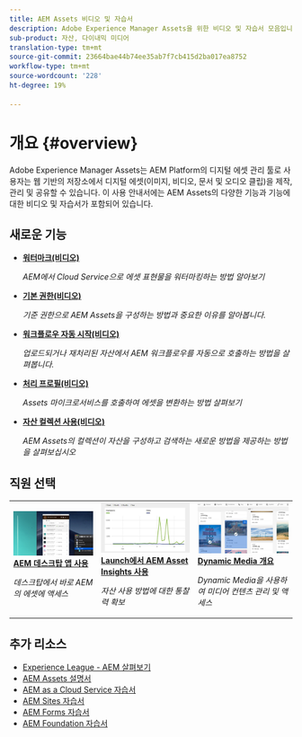 ```yaml
---
title: AEM Assets 비디오 및 자습서
description: Adobe Experience Manager Assets을 위한 비디오 및 자습서 모음입니다
sub-product: 자산, 다이내믹 미디어
translation-type: tm+mt
source-git-commit: 23664bae44b74ee35ab7f7cb415d2ba017ea8752
workflow-type: tm+mt
source-wordcount: '228'
ht-degree: 19%

---
```



# 개요 {#overview}

Adobe Experience Manager Assets는 AEM Platform의 디지털 에셋 관리 툴로 사용자는 웹 기반의 저장소에서 디지털 에셋(이미지, 비디오, 문서 및 오디오 클립)을 제작, 관리 및 공유할 수 있습니다. 이 사용 안내서에는 AEM Assets의 다양한 기능과 기능에 대한 비디오 및 자습서가 포함되어 있습니다.

## 새로운 기능

* **[워터마크(비디오)](./advanced/watermarks.md)**

   *AEM에서 Cloud Service으로 에셋 표현물을 워터마킹하는 방법 알아보기*

* **[기본 권한(비디오)](./configuring/baseline-permissions.md)**

   *기준 권한으로 AEM Assets을 구성하는 방법과 중요한 이유를 알아봅니다.*

* **[워크플로우 자동 시작(비디오)](./configuring/auto-start-workflows.md)**

   *업로드되거나 재처리된 자산에서 AEM 워크플로우를 자동으로 호출하는 방법을 살펴봅니다.*

* **[처리 프로필(비디오)](./configuring/processing-profiles.md)**

   *Assets 마이크로서비스를 호출하여 에셋을 변환하는 방법 살펴보기*

* **[자산 컬렉션 사용(비디오)](./search-and-discovery/collections.md)**

   *AEM Assets의 컬렉션이 자산을 구성하고 검색하는 새로운 방법을 제공하는 방법을 살펴보십시오*

## 직원 선택

<table>
<td>
   <a href="./creative-workflows/aem-desktop-app.md">
   <img alt="향상된 스마트 태그" src="./assets/overview/desktop-app.png" />
   </a>
   <div>
      <a href="./creative-workflows/aem-desktop-app.md">
      <strong>AEM 데스크탑 앱 사용</strong>
      </a>
   </div>
   <p>
      <em>데스크탑에서 바로 AEM의 에셋에 액세스</em>
   </p>
</td>
<td>
   <a href="./advanced/asset-insights-launch-tutorial.md">
   <img alt="AEM Assets 인사이트" src="./assets/overview/asset-insights.png"/>
   </a>
   <div>
      <a href="./advanced/asset-insights-launch-tutorial.md">
      <strong>Launch에서 AEM Asset Insights 사용</strong>
      </a>
   </div>
   <p>
      <em>자산 사용 방법에 대한 통찰력 확보</em>
   <p>
</td>
<td>
   <a href="./dynamic-media/dynamic-media-overview-feature-video-use.md">
   <img alt="Dynamic Media 개요" src="./assets/overview/dynamic-media.png" />
   </a>
   <div>
      <a href="./dynamic-media/dynamic-media-overview-feature-video-use.md">
      <strong>Dynamic Media 개요</strong>
      </a>
   </div>
   <p>
      <em>Dynamic Media을 사용하여 미디어 컨텐츠 관리 및 액세스</em>
   <p>
</td>
</table>

## 추가 리소스

* [Experience League - AEM 살펴보기](https://experienceleague.adobe.com/#recommended/solutions/experience-manager)
* [AEM Assets 설명서](https://helpx.adobe.com/kr/experience-manager/6-5/assets/user-guide.html)
* [AEM as a Cloud Service 자습서](/help/cloud-service/overview.md)
* [AEM Sites 자습서](/help/sites/overview.md)
* [AEM Forms 자습서](/help/forms/overview.md)
* [AEM Foundation 자습서](/help/foundation/overview.md)
